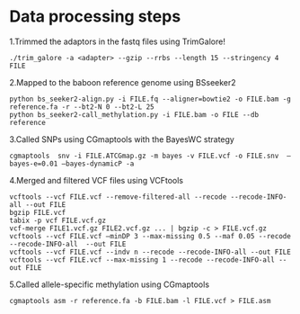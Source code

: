 # Data processing steps
1.Trimmed the adaptors in the fastq files using TrimGalore!
```
./trim_galore -a <adapter> --gzip --rrbs --length 15 --stringency 4 FILE
```
2.Mapped to the baboon reference genome using BSseeker2
```
python bs_seeker2-align.py -i FILE.fq --aligner=bowtie2 -o FILE.bam -g reference.fa -r --bt2-N 0 --bt2-L 25
python bs_seeker2-call_methylation.py -i FILE.bam -o FILE --db reference 
```
3.Called SNPs using CGmaptools with the BayesWC strategy
```
cgmaptools  snv -i FILE.ATCGmap.gz -m bayes -v FILE.vcf -o FILE.snv  –bayes-e=0.01 –bayes-dynamicP -a
```
4.Merged and filtered VCF files using VCFtools
```
vcftools --vcf FILE.vcf --remove-filtered-all --recode --recode-INFO-all --out FILE
bgzip FILE.vcf
tabix -p vcf FILE.vcf.gz
vcf-merge FILE1.vcf.gz FILE2.vcf.gz ... | bgzip -c > FILE.vcf.gz 
vcftools --vcf FILE.vcf –minDP 3 --max-missing 0.5 --maf 0.05 --recode --recode-INFO-all  --out FILE
vcftools --vcf FILE.vcf --indv n --recode --recode-INFO-all --out FILE
vcftools --vcf FILE.vcf --max-missing 1 --recode --recode-INFO-all --out FILE
```
5.Called allele-specific methylation using CGmaptools
```
cgmaptools asm -r reference.fa -b FILE.bam -l FILE.vcf > FILE.asm
```
